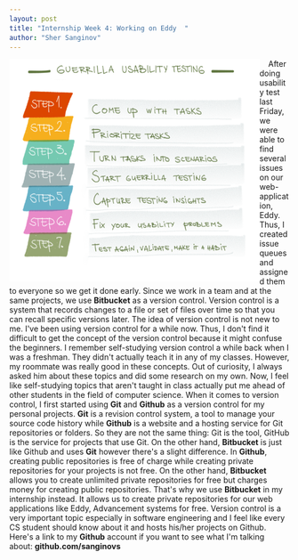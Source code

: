 ```yaml
---
layout: post
title: "Internship Week 4: Working on Eddy  "
author: "Sher Sanginov"
---
```



<img class="img-responsive" src="/assets/img/intern9.png" alt="Drawing" style="width: 450px; height: 400px; display: block; float:left; ">

&nbsp;&nbsp;&nbsp;&nbsp;After doing usability test last Friday, we were able to find several issues on our web-application, Eddy. Thus, I created issue queues and assigned them to everyone so we get it done early. Since we work in a team and at the same projects, we use **Bitbucket** as a version control. Version control is a system that records changes to a file or set of files over time so that you can recall specific versions later. The idea of version control is not new to me. I've been using version control for a while now. Thus, I don't find it difficult to get the concept of the version control because it might confuse the beginners. I remember self-studying version control a while back when I was a freshman. They didn't actually teach it in any of my classes. However, my roommate was really good in these concepts. Out of curiosity, I always asked him about these topics and did some research on my own. Now, I feel like self-studying topics that aren't taught in class actually put me ahead of other students in the field of computer science. When it comes to version control, I first started using **Git** and **Github** as a version control for my personal projects. **Git** is a revision control system, a tool to manage your source code history while **Github** is a website and a hosting service for Git repositories or folders. So they are not the same thing: Git is the tool, GitHub is the service for projects that use Git. On the other hand, **Bitbucket** is just like Github and uses **Git** however there's a slight difference. In **Github**, creating public repositories is free of charge while creating private repositories for your projects is not free. On the other hand, **Bitbucket** allows you to create unlimited private repositories for free but charges money for creating public repositories. That's why we use **Bitbucket** in my internship instead. It allows us to create private repositories for our web applications like Eddy, Advancement systems for free. Version control is a very important topic especially in software engineering and I feel like every CS student should know about it and hosts his/her projects on Github. Here's a link to my **Github** account if you want to see what I'm talking about: **github.com/sanginovs**





&nbsp;&nbsp;&nbsp;&nbsp;




&nbsp;&nbsp;&nbsp;&nbsp;
